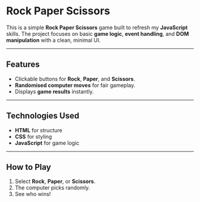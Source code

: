 # Rock Paper Scissors 

This is a simple **Rock Paper Scissors** game built to refresh my **JavaScript** skills. The project focuses on basic **game logic**, **event handling**, and **DOM manipulation** with a clean, minimal UI.

---

## Features

- Clickable buttons for **Rock**, **Paper**, and **Scissors**.
- **Randomised computer moves** for fair gameplay.
- Displays **game results** instantly.

---

## Technologies Used

- **HTML** for structure  
- **CSS** for styling  
- **JavaScript** for game logic

---

## How to Play

1. Select **Rock**, **Paper**, or **Scissors**.
2. The computer picks randomly.
3. See who wins!





